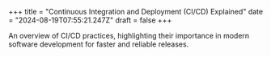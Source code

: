 +++
title = "Continuous Integration and Deployment (CI/CD) Explained"
date = "2024-08-19T07:55:21.247Z"
draft = false
+++

  An overview of CI/CD practices, highlighting their importance in modern software development for faster and reliable releases.
        